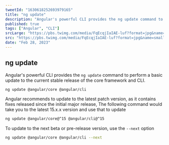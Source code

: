 ```yaml
---
tweetId: "1630618252693979165"
title: "ng update"
description: "Angular's powerful CLI provides the ng update command to perform a basic update to the current stable release of the core framework and CLI"
published: true
tags: ["Angular", "CLI"]
srcLarge: "https://pbs.twimg.com/media/FqEcqjIaIAE-luf?format=jpg&name=large"
src: "https://pbs.twimg.com/media/FqEcqjIaIAE-luf?format=jpg&name=small"
date: "Feb 28, 2023"
---
```


## ng update

Angular's powerful CLI provides the `ng update` command to perform a basic update to the current stable release of the core framework and CLI.

```bash
ng update @angular/core @angular/cli
```

Angular recommends to update to the latest patch version, as it contains fixes released since the initial major release, The following command
would take you to the latest 15.x.x version and use that to update

```bash
ng update @angular/core@^15 @angular/cli@^15
```

To update to the next beta or pre-release version, use the `--next` option

```bash
ng update @angular/core @angular/cli --next
```

<img style="display:none" src="https://pbs.twimg.com/media/FqEcqjIaIAE-luf?format=jpg&name=small" alt="ng update" width="100%" />
